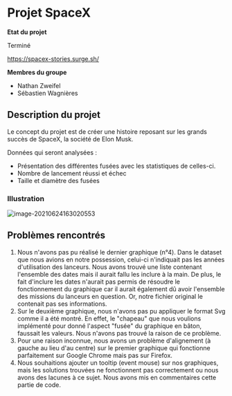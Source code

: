 # **Projet SpaceX**

**Etat du projet**

Terminé

https://spacex-stories.surge.sh/

**Membres du groupe** 

- Nathan Zweifel
- Sébastien Wagnières

## Description du projet

Le concept du projet est de créer une histoire reposant sur les grands succès de SpaceX, la société de Elon Musk.

Données qui seront analysées :

- Présentation des différentes fusées avec les statistiques de celles-ci.
- Nombre de lancement réussi et échec
- Taille et diamètre des fusées

### Illustration

![image-20210624163020553](C:\Users\sebwa\AppData\Roaming\Typora\typora-user-images\image-20210624163020553.png)

## Problèmes rencontrés

1. Nous n'avons pas pu réalisé le dernier graphique (n°4). Dans le dataset que nous avions en notre possession, celui-ci n'indiquait pas les années d'utilisation des lanceurs. Nous avons trouvé une liste contenant l'ensemble des dates mais il aurait fallu les inclure à la main.  De plus, le fait d'inclure les dates n'aurait pas permis de résoudre le fonctionnement du graphique car il aurait également dû avoir l'ensemble des missions du lanceurs en question. Or, notre fichier original le contenait pas ses informations.
2. Sur le deuxième graphique, nous n'avons pas pu appliquer le format Svg comme il a été montré. En effet, le "chapeau" que nous voulions implémenté pour donné l'aspect "fusée" du graphique en bâton, faussait les valeurs. Nous n'avons pas trouvé la raison de ce problème.
2. Pour une raison inconnue, nous avons un problème d'alignement (à gauche au lieu d'au centre) sur le premier graphique qui fonctionne parfaitement sur Google Chrome mais pas sur Firefox.
4. Nous souhaitions ajouter un tooltip (event mouse) sur nos graphiques, mais les solutions trouvées ne fonctionnent pas correctement ou nous avons des lacunes à ce sujet. Nous avons mis en commentaires cette partie de code.


